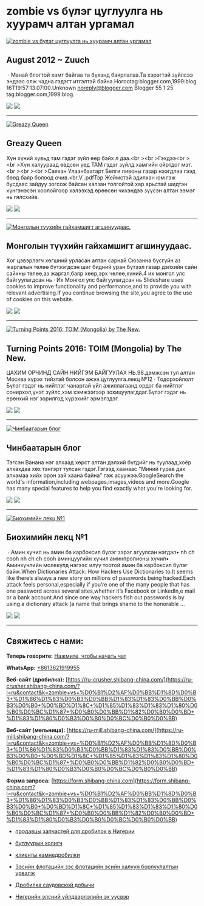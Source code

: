 # zombie vs бүлэг цуглуулга нь хуурамч алтан ургамал

<a href="https://swt.shibang-china.com/?l=ru&img&k=zombie+vs+%D0%B1%D2%AF%D0%BB%D1%8D%D0%B3+%D1%86%D1%83%D0%B3%D0%BB%D1%83%D1%83%D0%BB%D0%B3%D0%B0+%D0%BD%D1%8C+%D1%85%D1%83%D1%83%D1%80%D0%B0%D0%BC%D1%87+%D0%B0%D0%BB%D1%82%D0%B0%D0%BD+%D1%83%D1%80%D0%B3%D0%B0%D0%BC%D0%B0%D0%BB" target="_blank">![zombie vs бүлэг цуглуулга нь хуурамч алтан ургамал](http://static.shibang-china.com/all-800x300/497.jpg)</a>

## August 2012 ~ Zuuch
&nbsp;&#0183;&#32;Манай блогтой хамт байгаа та бүхэнд баярлалаа.Та хэрэгтэй зүйлсээ эндээс олж чадна гэдэгт итгэлтэй байна.Ногооtag:blogger.com,1999:blog 16T19:57:13.07:00.Unknown noreply@blogger.com Blogger 55 1 25 tag:blogger.com,1999:blog.


<a href="https://whatsapp.shibangsoft.com/WhatsApp.php" target="_blank" title="WhatsApp">![](http://static.shibang-china.com/icon/whatsapp.png)</a> <a href="https://swt.shibang-china.com/?l=ru&icon&k=zombie+vs+%D0%B1%D2%AF%D0%BB%D1%8D%D0%B3+%D1%86%D1%83%D0%B3%D0%BB%D1%83%D1%83%D0%BB%D0%B3%D0%B0+%D0%BD%D1%8C+%D1%85%D1%83%D1%83%D1%80%D0%B0%D0%BC%D1%87+%D0%B0%D0%BB%D1%82%D0%B0%D0%BD+%D1%83%D1%80%D0%B3%D0%B0%D0%BC%D0%B0%D0%BB" target="_blank">![](http://static.shibang-china.com/icon/chat-ru.png)</a>

---

<a href="https://swt.shibang-china.com/?l=ru&img&k=zombie+vs+%D0%B1%D2%AF%D0%BB%D1%8D%D0%B3+%D1%86%D1%83%D0%B3%D0%BB%D1%83%D1%83%D0%BB%D0%B3%D0%B0+%D0%BD%D1%8C+%D1%85%D1%83%D1%83%D1%80%D0%B0%D0%BC%D1%87+%D0%B0%D0%BB%D1%82%D0%B0%D0%BD+%D1%83%D1%80%D0%B3%D0%B0%D0%BC%D0%B0%D0%BB" target="_blank">![Greazy Queen](http://static.shibang-china.com/all-800x300/929.jpg)</a>

## Greazy Queen
Хүн хүний хувьд там гэдэг зүйл өөр байх л даа.&lt;br &gt;&lt;br &gt;Гэхдээ&lt;br &gt;&lt;br &gt;Хүн халуураад өвдсөн үед ТАМ гэдэг зүйлд хамгийн ойртдог мэт.&lt;br &gt;&lt;br &gt;&lt;br &gt;Саяхан Улаанбаатарт Белги пивоны газар нээгдлээ гээд бөөд баяр болоод очив.&lt;br.V .pdfТэр Жеймстэй адилхан юм гэж бусдаас зайдуу зогсож байсан халзан толгойтой хар арьстай шидтэн хүнгэнэсэн хоолойгоор хэлээхэд өрөөсөн чихэндээ зүүсэн алтан ээмэг нь гялсхийв.


<a href="https://whatsapp.shibangsoft.com/WhatsApp.php" target="_blank" title="WhatsApp">![](http://static.shibang-china.com/icon/whatsapp.png)</a> <a href="https://swt.shibang-china.com/?l=ru&icon&k=zombie+vs+%D0%B1%D2%AF%D0%BB%D1%8D%D0%B3+%D1%86%D1%83%D0%B3%D0%BB%D1%83%D1%83%D0%BB%D0%B3%D0%B0+%D0%BD%D1%8C+%D1%85%D1%83%D1%83%D1%80%D0%B0%D0%BC%D1%87+%D0%B0%D0%BB%D1%82%D0%B0%D0%BD+%D1%83%D1%80%D0%B3%D0%B0%D0%BC%D0%B0%D0%BB" target="_blank">![](http://static.shibang-china.com/icon/chat-ru.png)</a>

---

<a href="https://swt.shibang-china.com/?l=ru&img&k=zombie+vs+%D0%B1%D2%AF%D0%BB%D1%8D%D0%B3+%D1%86%D1%83%D0%B3%D0%BB%D1%83%D1%83%D0%BB%D0%B3%D0%B0+%D0%BD%D1%8C+%D1%85%D1%83%D1%83%D1%80%D0%B0%D0%BC%D1%87+%D0%B0%D0%BB%D1%82%D0%B0%D0%BD+%D1%83%D1%80%D0%B3%D0%B0%D0%BC%D0%B0%D0%BB" target="_blank">![Монголын түүхийн гайхамшигт агшинуудаас.](http://static.shibang-china.com/all-800x300/1519.jpg)</a>

## Монголын түүхийн гайхамшигт агшинуудаас.
Хог цэвэрлэгч хөгшний урласан алтан сарнай Сюзанна бүсгүйн аз жаргалын төлөө бүтээгдсэн шиг бидний уран бүтээл газар дэлхийн сайн сайхны төлөө,аз жаргал,баяр хөөр,эрх чөлөө,хүний.4 их монгол улс байгуулагдсан нь&nbsp;&#0183;&#32;Их Монгол улс байгуулагдсан нь Slideshare uses cookies to improve functionality and performance,and to provide you with relevant advertising.If you continue browsing the site,you agree to the use of cookies on this website.


<a href="https://whatsapp.shibangsoft.com/WhatsApp.php" target="_blank" title="WhatsApp">![](http://static.shibang-china.com/icon/whatsapp.png)</a> <a href="https://swt.shibang-china.com/?l=ru&icon&k=zombie+vs+%D0%B1%D2%AF%D0%BB%D1%8D%D0%B3+%D1%86%D1%83%D0%B3%D0%BB%D1%83%D1%83%D0%BB%D0%B3%D0%B0+%D0%BD%D1%8C+%D1%85%D1%83%D1%83%D1%80%D0%B0%D0%BC%D1%87+%D0%B0%D0%BB%D1%82%D0%B0%D0%BD+%D1%83%D1%80%D0%B3%D0%B0%D0%BC%D0%B0%D0%BB" target="_blank">![](http://static.shibang-china.com/icon/chat-ru.png)</a>

---

<a href="https://swt.shibang-china.com/?l=ru&img&k=zombie+vs+%D0%B1%D2%AF%D0%BB%D1%8D%D0%B3+%D1%86%D1%83%D0%B3%D0%BB%D1%83%D1%83%D0%BB%D0%B3%D0%B0+%D0%BD%D1%8C+%D1%85%D1%83%D1%83%D1%80%D0%B0%D0%BC%D1%87+%D0%B0%D0%BB%D1%82%D0%B0%D0%BD+%D1%83%D1%80%D0%B3%D0%B0%D0%BC%D0%B0%D0%BB" target="_blank">![Turning Points 2016: TOIM (Mongolia) by The New.](http://static.shibang-china.com/all-800x300/967.jpg)</a>

## Turning Points 2016: TOIM (Mongolia) by The New.
ЦАХИМ ОРЧИНД САЙН НИЙГЭМ БАЙГУУЛАХ НЬ.98.дэмжсэн тул алтан Москва хүрэх тийзтэй болсон ажээ.цуглуулга.лекц №12&nbsp;&#0183;&#32;Тодорхойлолт Бүлэг гэдэг нь нийтлэг чанартай үйл ажиллагаанд ордог ба нийтлэг сонирхол,үнэт зүйлс,хэм хэмжээгээр зохицуулагддаг.Бүлэг гэдэг нь ерөнхий нэг зорилгод хүрэхийг эрмэлздэг.


<a href="https://whatsapp.shibangsoft.com/WhatsApp.php" target="_blank" title="WhatsApp">![](http://static.shibang-china.com/icon/whatsapp.png)</a> <a href="https://swt.shibang-china.com/?l=ru&icon&k=zombie+vs+%D0%B1%D2%AF%D0%BB%D1%8D%D0%B3+%D1%86%D1%83%D0%B3%D0%BB%D1%83%D1%83%D0%BB%D0%B3%D0%B0+%D0%BD%D1%8C+%D1%85%D1%83%D1%83%D1%80%D0%B0%D0%BC%D1%87+%D0%B0%D0%BB%D1%82%D0%B0%D0%BD+%D1%83%D1%80%D0%B3%D0%B0%D0%BC%D0%B0%D0%BB" target="_blank">![](http://static.shibang-china.com/icon/chat-ru.png)</a>

---

<a href="https://swt.shibang-china.com/?l=ru&img&k=zombie+vs+%D0%B1%D2%AF%D0%BB%D1%8D%D0%B3+%D1%86%D1%83%D0%B3%D0%BB%D1%83%D1%83%D0%BB%D0%B3%D0%B0+%D0%BD%D1%8C+%D1%85%D1%83%D1%83%D1%80%D0%B0%D0%BC%D1%87+%D0%B0%D0%BB%D1%82%D0%B0%D0%BD+%D1%83%D1%80%D0%B3%D0%B0%D0%BC%D0%B0%D0%BB" target="_blank">![Чинбаатарын блог](http://static.shibang-china.com/all-800x300/663.jpg)</a>

## Чинбаатарын блог
Тэгсэн Ванана нэг алхаад хөрст алтан дэлхий бүгдийг нь туулаад,хоёр алхахдаа хөх тэнгэрт тулсан гэдэг.Тэгээд хаанаас &quot;Миний гурав дах алхамаа хийх орон зай хаана байна&quot; гэж асуужээ.GoogleSearch the world's information,including webpages,images,videos and more.Google has many special features to help you find exactly what you're looking for.


<a href="https://whatsapp.shibangsoft.com/WhatsApp.php" target="_blank" title="WhatsApp">![](http://static.shibang-china.com/icon/whatsapp.png)</a> <a href="https://swt.shibang-china.com/?l=ru&icon&k=zombie+vs+%D0%B1%D2%AF%D0%BB%D1%8D%D0%B3+%D1%86%D1%83%D0%B3%D0%BB%D1%83%D1%83%D0%BB%D0%B3%D0%B0+%D0%BD%D1%8C+%D1%85%D1%83%D1%83%D1%80%D0%B0%D0%BC%D1%87+%D0%B0%D0%BB%D1%82%D0%B0%D0%BD+%D1%83%D1%80%D0%B3%D0%B0%D0%BC%D0%B0%D0%BB" target="_blank">![](http://static.shibang-china.com/icon/chat-ru.png)</a>

---

<a href="https://swt.shibang-china.com/?l=ru&img&k=zombie+vs+%D0%B1%D2%AF%D0%BB%D1%8D%D0%B3+%D1%86%D1%83%D0%B3%D0%BB%D1%83%D1%83%D0%BB%D0%B3%D0%B0+%D0%BD%D1%8C+%D1%85%D1%83%D1%83%D1%80%D0%B0%D0%BC%D1%87+%D0%B0%D0%BB%D1%82%D0%B0%D0%BD+%D1%83%D1%80%D0%B3%D0%B0%D0%BC%D0%B0%D0%BB" target="_blank">![Биохимийн лекц №1](http://static.shibang-china.com/all-800x300/1206.jpg)</a>

## Биохимийн лекц №1
&nbsp;&#0183;&#32;Амин хүчил нь амин ба карбоксил бүлэг зэрэг агуулсан нэгдэл• nh ch cooh nh ch ch cooh аминцуугийн хүчил аминпропионы хүчил• Аминхүчлийн молекулд нэгээс илүү тоотой амин ба карбоксил бүлэг байж.When Dictionaries Attack: How Hackers Use Dictionaries to.It seems like there’s always a new story on millions of passwords being hacked.Each attack feels personal,especially if you’re one of the many people that has one password across several sites,whether it’s Facebook or LinkedIn,e mail or a bank account.And since one way hackers fish out passwords is by using a dictionary attack (a name that brings shame to the honorable …


<a href="https://whatsapp.shibangsoft.com/WhatsApp.php" target="_blank" title="WhatsApp">![](http://static.shibang-china.com/icon/whatsapp.png)</a> <a href="https://swt.shibang-china.com/?l=ru&icon&k=zombie+vs+%D0%B1%D2%AF%D0%BB%D1%8D%D0%B3+%D1%86%D1%83%D0%B3%D0%BB%D1%83%D1%83%D0%BB%D0%B3%D0%B0+%D0%BD%D1%8C+%D1%85%D1%83%D1%83%D1%80%D0%B0%D0%BC%D1%87+%D0%B0%D0%BB%D1%82%D0%B0%D0%BD+%D1%83%D1%80%D0%B3%D0%B0%D0%BC%D0%B0%D0%BB" target="_blank">![](http://static.shibang-china.com/icon/chat-ru.png)</a>

---
## Свяжитесь с нами:

**Теперь говорите:** [Нажмите, чтобы начать чат](https://swt.shibang-china.com?l=ru&contact&k=zombie+vs+%D0%B1%D2%AF%D0%BB%D1%8D%D0%B3+%D1%86%D1%83%D0%B3%D0%BB%D1%83%D1%83%D0%BB%D0%B3%D0%B0+%D0%BD%D1%8C+%D1%85%D1%83%D1%83%D1%80%D0%B0%D0%BC%D1%87+%D0%B0%D0%BB%D1%82%D0%B0%D0%BD+%D1%83%D1%80%D0%B3%D0%B0%D0%BC%D0%B0%D0%BB)

**WhatsApp:**  [+8613621919955](https://whatsapp.shibangsoft.com/WhatsApp.php)

**Веб-сайт (дробилка):** [https://ru-crusher.shibang-china.com/](https://ru-crusher.shibang-china.com/?l=ru&contact&k=zombie+vs+%D0%B1%D2%AF%D0%BB%D1%8D%D0%B3+%D1%86%D1%83%D0%B3%D0%BB%D1%83%D1%83%D0%BB%D0%B3%D0%B0+%D0%BD%D1%8C+%D1%85%D1%83%D1%83%D1%80%D0%B0%D0%BC%D1%87+%D0%B0%D0%BB%D1%82%D0%B0%D0%BD+%D1%83%D1%80%D0%B3%D0%B0%D0%BC%D0%B0%D0%BB)

**Веб-сайт (мельница):** [https://ru-mill.shibang-china.com/](https://ru-mill.shibang-china.com/?l=ru&contact&k=zombie+vs+%D0%B1%D2%AF%D0%BB%D1%8D%D0%B3+%D1%86%D1%83%D0%B3%D0%BB%D1%83%D1%83%D0%BB%D0%B3%D0%B0+%D0%BD%D1%8C+%D1%85%D1%83%D1%83%D1%80%D0%B0%D0%BC%D1%87+%D0%B0%D0%BB%D1%82%D0%B0%D0%BD+%D1%83%D1%80%D0%B3%D0%B0%D0%BC%D0%B0%D0%BB)

**Форма запроса:** [https://form.shibang-china.com](https://form.shibang-china.com?l=ru&contact&k=zombie+vs+%D0%B1%D2%AF%D0%BB%D1%8D%D0%B3+%D1%86%D1%83%D0%B3%D0%BB%D1%83%D1%83%D0%BB%D0%B3%D0%B0+%D0%BD%D1%8C+%D1%85%D1%83%D1%83%D1%80%D0%B0%D0%BC%D1%87+%D0%B0%D0%BB%D1%82%D0%B0%D0%BD+%D1%83%D1%80%D0%B3%D0%B0%D0%BC%D0%B0%D0%BB)

* [продавцы запчастей для дробилок в Нигерии](../130/%D0%BF%D1%80%D0%BE%D0%B4%D0%B0%D0%B2%D1%86%D1%8B%20%D0%B7%D0%B0%D0%BF%D1%87%D0%B0%D1%81%D1%82%D0%B5%D0%B9%20%D0%B4%D0%BB%D1%8F%20%D0%B4%D1%80%D0%BE%D0%B1%D0%B8%D0%BB%D0%BE%D0%BA%20%D0%B2%20%D0%9D%D0%B8%D0%B3%D0%B5%D1%80%D0%B8%D0%B8.md)

* [бутлуурын холигч](../129/%D0%B1%D1%83%D1%82%D0%BB%D1%83%D1%83%D1%80%D1%8B%D0%BD%20%D1%85%D0%BE%D0%BB%D0%B8%D0%B3%D1%87.md)

* [клиенты камнедробилки](../126/%D0%BA%D0%BB%D0%B8%D0%B5%D0%BD%D1%82%D1%8B%20%D0%BA%D0%B0%D0%BC%D0%BD%D0%B5%D0%B4%D1%80%D0%BE%D0%B1%D0%B8%D0%BB%D0%BA%D0%B8.md)

* [Зэсийн флотацийн зэс флотацийн эсийн халуун борлуулалтын урвалж](../129/%D0%97%D1%8D%D1%81%D0%B8%D0%B9%D0%BD%20%D1%84%D0%BB%D0%BE%D1%82%D0%B0%D1%86%D0%B8%D0%B9%D0%BD%20%D0%B7%D1%8D%D1%81%20%D1%84%D0%BB%D0%BE%D1%82%D0%B0%D1%86%D0%B8%D0%B9%D0%BD%20%D1%8D%D1%81%D0%B8%D0%B9%D0%BD%20%D1%85%D0%B0%D0%BB%D1%83%D1%83%D0%BD%20%D0%B1%D0%BE%D1%80%D0%BB%D1%83%D1%83%D0%BB%D0%B0%D0%BB%D1%82%D1%8B%D0%BD%20%D1%83%D1%80%D0%B2%D0%B0%D0%BB%D0%B6.md)

* [Дробилка саудовской добычи](../130/%D0%94%D1%80%D0%BE%D0%B1%D0%B8%D0%BB%D0%BA%D0%B0%20%D1%81%D0%B0%D1%83%D0%B4%D0%BE%D0%B2%D1%81%D0%BA%D0%BE%D0%B9%20%D0%B4%D0%BE%D0%B1%D1%8B%D1%87%D0%B8.md)

* [Нигерийн элсний үйлдвэрлэлийн эх үүсвэр](../127/%D0%9D%D0%B8%D0%B3%D0%B5%D1%80%D0%B8%D0%B9%D0%BD%20%D1%8D%D0%BB%D1%81%D0%BD%D0%B8%D0%B9%20%D2%AF%D0%B9%D0%BB%D0%B4%D0%B2%D1%8D%D1%80%D0%BB%D1%8D%D0%BB%D0%B8%D0%B9%D0%BD%20%D1%8D%D1%85%20%D2%AF%D2%AF%D1%81%D0%B2%D1%8D%D1%80.md)